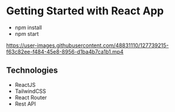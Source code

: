 # Getting Started with React App

 - npm install
 - npm start


https://user-images.githubusercontent.com/48831110/127739215-f63c82ee-f484-45e8-8956-d1ba4b7ca1b1.mp4

## Technologies

- ReactJS
- TailwindCSS
- React Router
- Rest API
